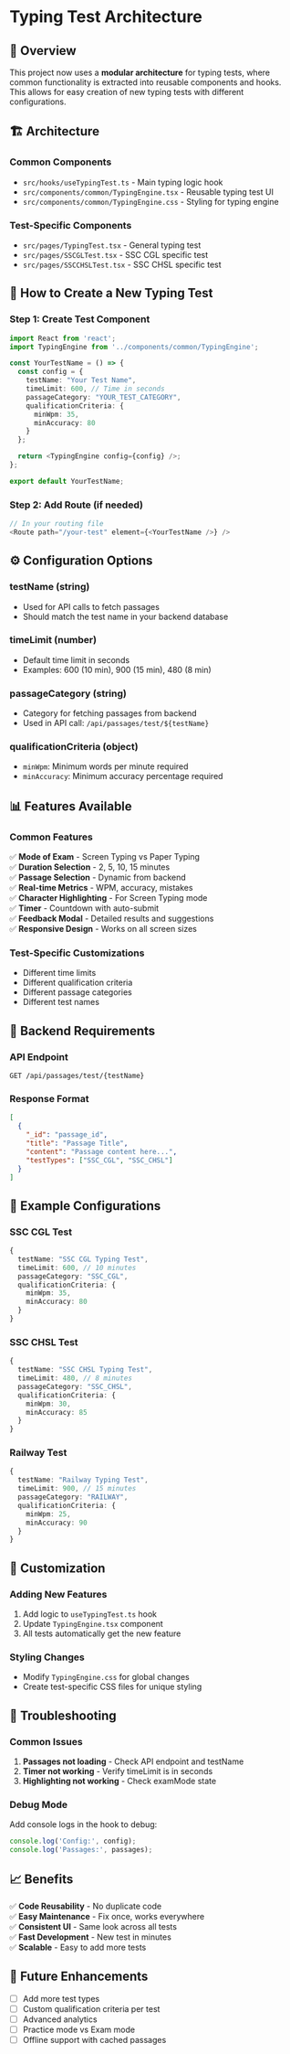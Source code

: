 # Typing Test Architecture

## 🎯 Overview

This project now uses a **modular architecture** for typing tests, where common functionality is extracted into reusable components and hooks. This allows for easy creation of new typing tests with different configurations.

## 🏗️ Architecture

### **Common Components**
- `src/hooks/useTypingTest.ts` - Main typing logic hook
- `src/components/common/TypingEngine.tsx` - Reusable typing test UI
- `src/components/common/TypingEngine.css` - Styling for typing engine

### **Test-Specific Components**
- `src/pages/TypingTest.tsx` - General typing test
- `src/pages/SSCGLTest.tsx` - SSC CGL specific test
- `src/pages/SSCCHSLTest.tsx` - SSC CHSL specific test

## 🚀 How to Create a New Typing Test

### Step 1: Create Test Component
```typescript
import React from 'react';
import TypingEngine from '../components/common/TypingEngine';

const YourTestName = () => {
  const config = {
    testName: "Your Test Name",
    timeLimit: 600, // Time in seconds
    passageCategory: "YOUR_TEST_CATEGORY",
    qualificationCriteria: {
      minWpm: 35,
      minAccuracy: 80
    }
  };

  return <TypingEngine config={config} />;
};

export default YourTestName;
```

### Step 2: Add Route (if needed)
```typescript
// In your routing file
<Route path="/your-test" element={<YourTestName />} />
```

## ⚙️ Configuration Options

### **testName** (string)
- Used for API calls to fetch passages
- Should match the test name in your backend database

### **timeLimit** (number)
- Default time limit in seconds
- Examples: 600 (10 min), 900 (15 min), 480 (8 min)

### **passageCategory** (string)
- Category for fetching passages from backend
- Used in API call: `/api/passages/test/${testName}`

### **qualificationCriteria** (object)
- `minWpm`: Minimum words per minute required
- `minAccuracy`: Minimum accuracy percentage required

## 📊 Features Available

### **Common Features**
✅ **Mode of Exam** - Screen Typing vs Paper Typing  
✅ **Duration Selection** - 2, 5, 10, 15 minutes  
✅ **Passage Selection** - Dynamic from backend  
✅ **Real-time Metrics** - WPM, accuracy, mistakes  
✅ **Character Highlighting** - For Screen Typing mode  
✅ **Timer** - Countdown with auto-submit  
✅ **Feedback Modal** - Detailed results and suggestions  
✅ **Responsive Design** - Works on all screen sizes  

### **Test-Specific Customizations**
- Different time limits
- Different qualification criteria
- Different passage categories
- Different test names

## 🔧 Backend Requirements

### **API Endpoint**
```
GET /api/passages/test/{testName}
```

### **Response Format**
```json
[
  {
    "_id": "passage_id",
    "title": "Passage Title",
    "content": "Passage content here...",
    "testTypes": ["SSC_CGL", "SSC_CHSL"]
  }
]
```

## 📝 Example Configurations

### **SSC CGL Test**
```typescript
{
  testName: "SSC CGL Typing Test",
  timeLimit: 600, // 10 minutes
  passageCategory: "SSC_CGL",
  qualificationCriteria: {
    minWpm: 35,
    minAccuracy: 80
  }
}
```

### **SSC CHSL Test**
```typescript
{
  testName: "SSC CHSL Typing Test",
  timeLimit: 480, // 8 minutes
  passageCategory: "SSC_CHSL",
  qualificationCriteria: {
    minWpm: 30,
    minAccuracy: 85
  }
}
```

### **Railway Test**
```typescript
{
  testName: "Railway Typing Test",
  timeLimit: 900, // 15 minutes
  passageCategory: "RAILWAY",
  qualificationCriteria: {
    minWpm: 25,
    minAccuracy: 90
  }
}
```

## 🎨 Customization

### **Adding New Features**
1. Add logic to `useTypingTest.ts` hook
2. Update `TypingEngine.tsx` component
3. All tests automatically get the new feature

### **Styling Changes**
- Modify `TypingEngine.css` for global changes
- Create test-specific CSS files for unique styling

## 🐛 Troubleshooting

### **Common Issues**
1. **Passages not loading** - Check API endpoint and testName
2. **Timer not working** - Verify timeLimit is in seconds
3. **Highlighting not working** - Check examMode state

### **Debug Mode**
Add console logs in the hook to debug:
```typescript
console.log('Config:', config);
console.log('Passages:', passages);
```

## 📈 Benefits

✅ **Code Reusability** - No duplicate code  
✅ **Easy Maintenance** - Fix once, works everywhere  
✅ **Consistent UI** - Same look across all tests  
✅ **Fast Development** - New test in minutes  
✅ **Scalable** - Easy to add more tests  

## 🚀 Future Enhancements

- [ ] Add more test types
- [ ] Custom qualification criteria per test
- [ ] Advanced analytics
- [ ] Practice mode vs Exam mode
- [ ] Offline support with cached passages 